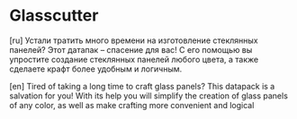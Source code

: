# Glasscutter
[ru] Устали тратить много времени на изготовление стеклянных панелей? Этот датапак – спасение для вас! С его помощью вы упростите создание стеклянных панелей любого цвета, а также сделаете крафт более удобным и логичным.

[en] Tired of taking a long time to craft glass panels? This datapack is a salvation for you! With its help you will simplify the creation of glass panels of any color, as well as make crafting more convenient and logical

